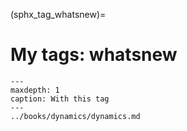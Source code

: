 (sphx_tag_whatsnew)=
# My tags: whatsnew

```{toctree}
---
maxdepth: 1
caption: With this tag
---
../books/dynamics/dynamics.md
```
